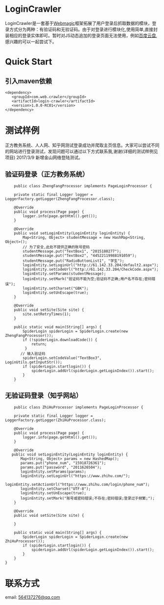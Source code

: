 # LoginCrawler
LoginCrawler是一套基于[Webmagic](https://github.com/code4craft/webmagic)框架拓展了用户登录后抓取数据的模块，登录方式分为两种：有验证码和无验证码。由于对登录进行模块化,使用简单,直接封装相应的登录实体即可。暂时对JS动态追加的登录页面无法使用，例如[百度云盘](https://pan.baidu.com/),感兴趣的可以一起尝试下。

# Quick Start
## 引入maven依赖
    <dependency>
       <groupId>com.web.crawler</groupId>
       <artifactId>login-crawler</artifactId>
       <version>1.0.0-RC01</version>
    </dependency>
# 测试样例
正方教务系统、人人网、知乎网测试登录成功并爬取主页信息。大家可以尝试不同的网站进行登录测试，发现问题可以通过以下方式联系我,谢谢(详细的测试样例见项目)
2017/3/9 新增金山网络登陆测试。

## 验证码登录（正方教务系统）
        public class ZhengFangProcessor implements PageLoginProcessor {

        private static final Logger logger = LoggerFactory.getLogger(ZhengFangProcessor.class);

        @Override
        public void process(Page page) {
            logger.info(page.getHtml().get());
        }

        @Override
        public void setLoginEntity(LoginEntity loginEntity) {
            Map<String, Object> studentMessage = new HashMap<String, Object>();
            // 为了安全,此处不提供正确的账号密码
            studentMessage.put("TextBox1", "2015180277");
            studentMessage.put("TextBox2", "44522119988191059");
            studentMessage.put("RadioButtonList1", "学生");
            loginEntity.setLoginUrl("http://61.142.33.204/default2.aspx");
            loginEntity.setCodeUrl("http://61.142.33.204/CheckCode.aspx");
            loginEntity.setParams(studentMessage);
            loginEntity.setMark("验证码不能为空;验证码不正确;用户名不存在;密码错误");
            loginEntity.setCharset("GBK");
            loginEntity.setUnEscape(true);
        }

        @Override
        public void setSite(Site site) {
            site.setRetryTimes(1);
        }

        public static void main(String[] args) {
            SpiderLogin spiderLogin = SpiderLogin.create(new ZhengFangProcessor());
            if (!spiderLogin.downloadCode()) {
                return;
             }
           // 输入验证码
            spiderLogin.setCodeValue("TextBox3", LoginUtils.getInputStr());
            if (spiderLogin.startlogin()) {
                spiderLogin.addUrl(spiderLogin.getLoginIndex()).start();
            }
        }

## 无验证码登录（知乎网站）
        public class ZhiHuProcessor implements PageLoginProcessor {

        private static final Logger logger = LoggerFactory.getLogger(ZhiHuProcessor.class);

        @Override
        public void process(Page page) {
            logger.info(page.getHtml().get());
        }

        @Override
       public void setLoginEntity(LoginEntity loginEntity) {
           Map<String, Object> params = new HashedMap();
           params.put("phone_num", "15918726361");
           params.put("password", "2011626504");
           loginEntity.setParams(params);
           loginEntity.setLoginUrl("https://www.zhihu.com/");
           loginEntity.setActionUrl("https://www.zhihu.com/login/phone_num");
           loginEntity.setCharset("UTF-8");
           loginEntity.setUnEscape(true);
           loginEntity.setMark("账号或密码错误;不存在;密码错误;登录过于频繁;");
        }

        @Override
        public void setSite(Site site) {
    
        }

        public static void main(String[] args) {
            SpiderLogin spiderLogin = SpiderLogin.create(new ZhiHuProcessor());
            if (spiderLogin.startlogin()) {
                spiderLogin.addUrl(spiderLogin.getLoginIndex()).start();
            }
        }
    }

# 联系方式
email: 564137276@qq.com

